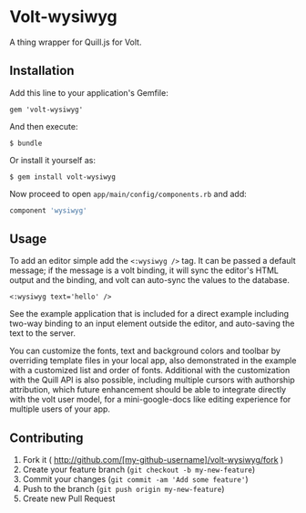 # Volt-wysiwyg

A thing wrapper for Quill.js for Volt.

## Installation

Add this line to your application's Gemfile:

    gem 'volt-wysiwyg'

And then execute:

    $ bundle

Or install it yourself as:

    $ gem install volt-wysiwyg

Now proceed to open `app/main/config/components.rb` and add:

```RUBY
component 'wysiwyg'
```

## Usage

To add an editor simple add the `<:wysiwyg />` tag. It can be passed a default message; if the message is a volt binding, it will sync the editor's HTML output and the binding, and volt can auto-sync the values to the database.

`<:wysiwyg text='hello' />`

See the example application that is included for a direct example including two-way binding to an input element outside the editor, and auto-saving the text to the server.

You can customize the fonts, text and background colors and toolbar by overriding template files in your local app, also demonstrated in the example with a customized list and order of fonts.  Additional with the customization with the Quill API is also possible, including multiple cursors with authorship attribution, which future enhancement should be able to integrate directly with the volt user model, for a mini-google-docs like editing experience for multiple users of your app.

## Contributing

1. Fork it ( http://github.com/[my-github-username]/volt-wysiwyg/fork )
2. Create your feature branch (`git checkout -b my-new-feature`)
3. Commit your changes (`git commit -am 'Add some feature'`)
4. Push to the branch (`git push origin my-new-feature`)
5. Create new Pull Request
